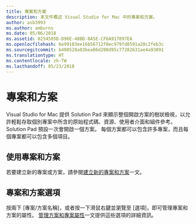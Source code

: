 ```yaml
---
title: 專案和方案
description: 本文件概述 Visual Studio for Mac 中的專案和方案。
author: asb3993
ms.author: amburns
ms.date: 05/06/2018
ms.assetid: 8254505D-D96E-48BD-8A5E-CF6A917897EA
ms.openlocfilehash: 6e99103ee16b56712f8ec979fd8591a20c2feb3c
ms.sourcegitcommit: b400528a83bea06d208d95c77282631ae4a93091
ms.translationtype: HT
ms.contentlocale: zh-TW
ms.lasthandoff: 05/23/2018
---
```

# <a name="projects-and-solutions"></a>專案和方案

Visual Studio for Mac 提供 Solution Pad 來顯示整個開啟方案的樹狀檢視，以允許輕鬆存取個別專案中所含的原始程式碼、資源、使用者介面和組件參考。 Solution Pad 預設一次會開啟一個方案。 每個方案都可以包含許多專案，而且每個專案都可以包含多個項目。

## <a name="using-projects-and-solutions"></a>使用專案和方案

若要建立新的專案或方案，請參閱[建立新的專案和方案](create-new-projects.md)一文。

## <a name="project-and-solution-options"></a>專案和方案選項

按兩下 [專案/方案名稱]，或者按一下滑鼠右鍵並瀏覽至 [選項]，即可管理專案和方案的屬性。 [管理方案和專案屬性](managing-solutions-and-project-properties.md)一文提供這些選項的詳細資訊。